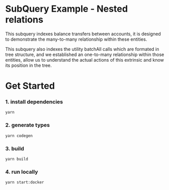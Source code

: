 # SubQuery Example - Nested relations

This subquery indexes balance transfers between accounts, it is designed to demonstrate the many-to-many relationship within these entities.
 
This subquery also indexes the utility batchAll calls which are formated in tree structure, and we established an one-to-many relationship within those entities,  allow us to understand the actual actions of this extrinsic and know its position in the tree.

# Get Started
### 1. install dependencies
```shell
yarn
```

### 2. generate types
```shell
yarn codegen
```

### 3. build
```shell
yarn build
```

### 4. run locally
```shell
yarn start:docker
```
